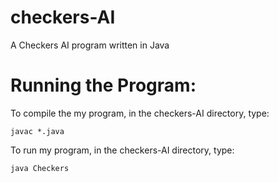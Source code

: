 # checkers-AI
A Checkers AI program written in Java

# Running the Program:
To compile the my program, in the checkers-AI directory, type:

	javac *.java

To run my program, in the checkers-AI directory, type:

	java Checkers
